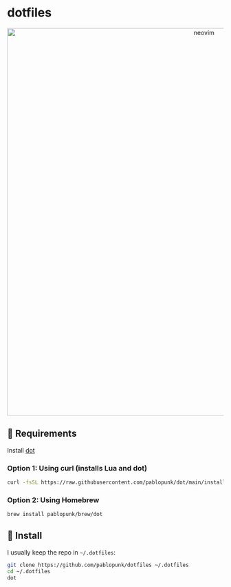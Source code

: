 # dotfiles

<p align="center">
<img
  src="https://github.com/user-attachments/assets/1fedd2d2-7339-408d-aa99-f85277252373"
  alt="neovim"
  width="900px" />
</p>

## 👀 Requirements

Install [dot](https://github.com/pablopunk/dot)

### Option 1: Using curl (installs Lua and dot)

```bash
curl -fsSL https://raw.githubusercontent.com/pablopunk/dot/main/install.sh | bash
```

### Option 2: Using Homebrew

```bash
brew install pablopunk/brew/dot
```

## 🚀 Install

I usually keep the repo in `~/.dotfiles`:

```bash
git clone https://github.com/pablopunk/dotfiles ~/.dotfiles
cd ~/.dotfiles
dot
```
